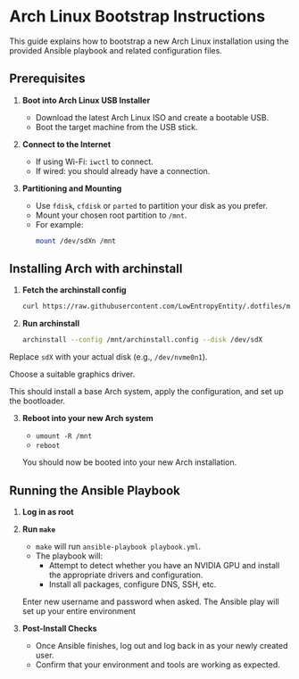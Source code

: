 # Arch Linux Bootstrap Instructions

This guide explains how to bootstrap a new Arch Linux installation using the provided Ansible playbook and related configuration files.

## Prerequisites

1. **Boot into Arch Linux USB Installer**
   - Download the latest Arch Linux ISO and create a bootable USB.
   - Boot the target machine from the USB stick.

2. **Connect to the Internet**
   - If using Wi-Fi: `iwctl` to connect.
   - If wired: you should already have a connection.

3. **Partitioning and Mounting**
   - Use `fdisk`, `cfdisk` or `parted` to partition your disk as you prefer.
   - Mount your chosen root partition to `/mnt`.
   - For example:
     ```bash
     mount /dev/sdXn /mnt
     ```

## Installing Arch with archinstall

1. **Fetch the archinstall config**
   ```bash
   curl https://raw.githubusercontent.com/LowEntropyEntity/.dotfiles/main/.setup/arch/archinstall.config > /mnt/archinstall.config
   ```

2. **Run archinstall**
   ```bash
   archinstall --config /mnt/archinstall.config --disk /dev/sdX
   ```
Replace `sdX` with your actual disk (e.g., `/dev/nvme0n1`).

Choose a suitable graphics driver.

This should install a base Arch system, apply the configuration, and set up the bootloader.

3. **Reboot into your new Arch system**
   - `umount -R /mnt`
   - `reboot`

   You should now be booted into your new Arch installation.

## Running the Ansible Playbook

1. **Log in as root**

2. **Run `make`**
   - `make` will run `ansible-playbook playbook.yml`.
   - The playbook will:
     - Attempt to detect whether you have an NVIDIA GPU and install the appropriate drivers and configuration.
     - Install all packages, configure DNS, SSH, etc.

   Enter new username and password when asked. The Ansible play will set up your entire environment

3. **Post-Install Checks**
   - Once Ansible finishes, log out and log back in as your newly created user.
   - Confirm that your environment and tools are working as expected.

